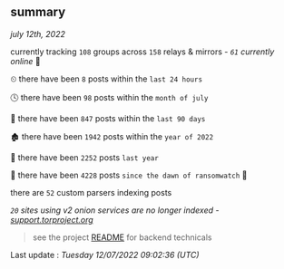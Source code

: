 
## summary
_july 12th, 2022_

currently tracking `108` groups across `158` relays & mirrors - _`61` currently online_ 📡

⏲ there have been `8` posts within the `last 24 hours`

🕓 there have been `98` posts within the `month of july`

📅 there have been `847` posts within the `last 90 days`

🏚 there have been `1942` posts within the `year of 2022`

🚀 there have been `2252` posts `last year`

🦕 there have been `4228` posts `since the dawn of ransomwatch` 🐣

there are `52` custom parsers indexing posts

_`20` sites using v2 onion services are no longer indexed - [support.torproject.org](https://support.torproject.org/onionservices/v2-deprecation/)_

> see the project [README](https://github.com/jmousqueton/ransomwatch#readme) for backend technicals



Last update : _Tuesday 12/07/2022 09:02:36 (UTC)_

